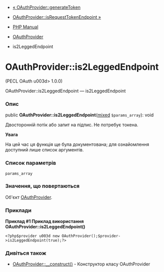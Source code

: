 - [« OAuthProvider::generateToken](oauthprovider.generatetoken.md)
- [OAuthProvider::isRequestTokenEndpoint
»](oauthprovider.isrequesttokenendpoint.md)

- [PHP Manual](index.md)
- [OAuthProvider](class.oauthprovider.md)
- is2LeggedEndpoint

# OAuthProvider::is2LeggedEndpoint

(PECL OAuth u003d> 1.0.0)

OAuthProvider::is2LeggedEndpoint — is2LeggedEndpoint

### Опис

public
**OAuthProvider::is2LeggedEndpoint**([mixed](language.types.declarations.md#language.types.declarations.mixed)
`$params_array`): void

Двосторонній потік або запит на підпис. Не потребує токена.

**Увага**

На цей час ця функція ще була документована; для
ознайомлення доступний лише список аргументів.

### Список параметрів

`params_array`

### Значення, що повертаються

Об'єкт [OAuthProvider](class.oauthprovider.md).

### Приклади

**Приклад #1 Приклад використання
**OAuthProvider::is2LeggedEndpoint()****

` <?php$provider u003d new OAuthProvider();$provider->is2LeggedEndpoint(true);?> `

### Дивіться також

- [OAuthProvider::\_\_construct()](oauthprovider.construct.md) -
Конструктор класу OAuthProvider
